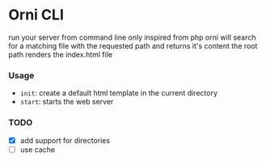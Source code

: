 # Orni CLI

run your server from command line only inspired from php orni will search for a matching file with the requested path and returns it's content
the root path renders the index.html file

### Usage
-   `init`: create a default html template in the current directory
-   `start`: starts the web server

### TODO
-   [x] add support for directories
-   [ ] use cache
